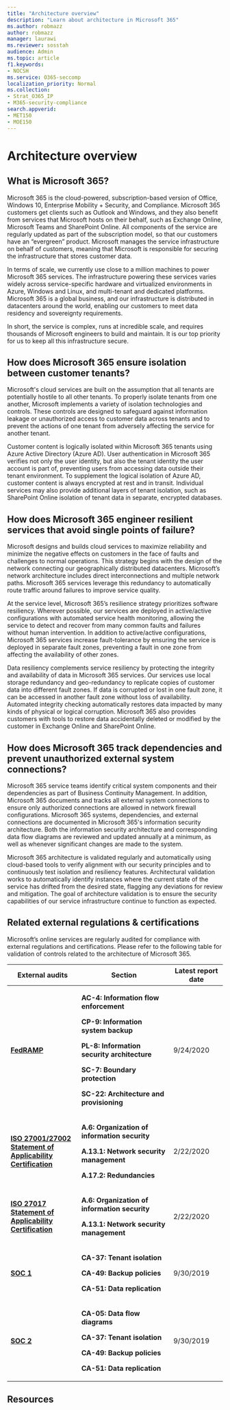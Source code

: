```yaml
---
title: "Architecture overview"
description: "Learn about architecture in Microsoft 365"
ms.author: robmazz
author: robmazz
manager: laurawi
ms.reviewer: sosstah
audience: Admin
ms.topic: article
f1.keywords:
- NOCSH
ms.service: O365-seccomp
localization_priority: Normal
ms.collection:
- Strat_O365_IP
- M365-security-compliance
search.appverid:
- MET150
- MOE150
---
```


# Architecture overview

## What is Microsoft 365?

Microsoft 365 is the cloud-powered, subscription-based version of Office, Windows 10, Enterprise Mobility + Security, and Compliance. Microsoft 365 customers get clients such as Outlook and Windows, and they also benefit from services that Microsoft hosts on their behalf, such as Exchange Online, Microsoft Teams and SharePoint Online. All components of the service are regularly updated as part of the subscription model, so that our customers have an “evergreen” product. Microsoft manages the service infrastructure on behalf of customers, meaning that Microsoft is responsible for securing the infrastructure that stores customer data.

In terms of scale, we currently use close to a million machines to power Microsoft 365 services. The infrastructure powering these services varies widely across service-specific hardware and virtualized environments in Azure, Windows and Linux, and multi-tenant and dedicated platforms. Microsoft 365 is a global business, and our infrastructure is distributed in datacenters around the world, enabling our customers to meet data residency and sovereignty requirements.

In short, the service is complex, runs at incredible scale, and requires thousands of Microsoft engineers to build and maintain. It is our top priority for us to keep all this infrastructure secure.

## How does Microsoft 365 ensure isolation between customer tenants?

Microsoft's cloud services are built on the assumption that all tenants are potentially hostile to all other tenants. To properly isolate tenants from one another, Microsoft implements a variety of isolation technologies and controls. These controls are designed to safeguard against information leakage or unauthorized access to customer data across tenants and to prevent the actions of one tenant from adversely affecting the service for another tenant.

Customer content is logically isolated within Microsoft 365 tenants using Azure Active Directory (Azure AD). User authentication in Microsoft 365 verifies not only the user identity, but also the tenant identity the user account is part of, preventing users from accessing data outside their tenant environment. To supplement the logical isolation of Azure AD, customer content is always encrypted at rest and in transit. Individual services may also provide additional layers of tenant isolation, such as SharePoint Online isolation of tenant data in separate, encrypted databases.

## How does Microsoft 365 engineer resilient services that avoid single points of failure?

Microsoft designs and builds cloud services to maximize reliability and minimize the negative effects on customers in the face of faults and challenges to normal operations. This strategy begins with the design of the network connecting our geographically distributed datacenters. Microsoft’s network architecture includes direct interconnections and multiple network paths. Microsoft 365 services leverage this redundancy to automatically route traffic around failures to improve service quality.

At the service level, Microsoft 365’s resilience strategy prioritizes software resiliency. Wherever possible, our services are deployed in active/active configurations with automated service health monitoring, allowing the service to detect and recover from many common faults and failures without human intervention. In addition to active/active configurations, Microsoft 365 services increase fault-tolerance by ensuring the service is deployed in separate fault zones, preventing a fault in one zone from affecting the availability of other zones.

Data resiliency complements service resiliency by protecting the integrity and availability of data in Microsoft 365 services. Our services use local storage redundancy and geo-redundancy to replicate copies of customer data into different fault zones. If data is corrupted or lost in one fault zone, it can be accessed in another fault zone without loss of availability. Automated integrity checking automatically restores data impacted by many kinds of physical or logical corruption. Microsoft 365 also provides customers with tools to restore data accidentally deleted or modified by the customer in Exchange Online and SharePoint Online.

## How does Microsoft 365 track dependencies and prevent unauthorized external system connections?

Microsoft 365 service teams identify critical system components and their dependencies as part of Business Continuity Management. In addition, Microsoft 365 documents and tracks all external system connections to ensure only authorized connections are allowed in network firewall configurations. Microsoft 365 systems, dependencies, and external connections are documented in Microsoft 365's information security architecture. Both the information security architecture and corresponding data flow diagrams are reviewed and updated annually at a minimum, as well as whenever significant changes are made to the system.

Microsoft 365 architecture is validated regularly and automatically using cloud-based tools to verify alignment with our security principles and to continuously test isolation and resiliency features. Architectural validation works to automatically identify instances where the current state of the service has drifted from the desired state, flagging any deviations for review and mitigation. The goal of architecture validation is to ensure the security capabilities of our service infrastructure continue to function as expected.

## Related external regulations & certifications

Microsoft’s online services are regularly audited for compliance with external regulations and certifications. Please refer to the following table for validation of controls related to the architecture of Microsoft 365.

<table>
<thead>
<tr class="header">
<th><strong>External audits</strong></th>
<th><strong>Section</strong></th>
<th><strong>Latest report date</strong></th>
</tr>
</thead>
<tbody>
<tr class="odd">
<td><a href="https://sip.compliance.microsoft.com/compliancemanager"><strong>FedRAMP</strong></a></td>
<td><p><strong>AC-4: Information flow enforcement</strong></p>
<p><strong>CP-9: Information system backup</strong></p>
<p><strong>PL-8: Information security architecture</strong></p>
<p><strong>SC-7: Boundary protection</strong></p>
<p><strong>SC-22: Architecture and provisioning</strong></p></td>
<td>9/24/2020</td>
</tr>
<tr class="even">
<td><strong><a href="https://servicetrust.microsoft.com/ViewPage/MSComplianceGuideV3?command=Download&amp;downloadType=Document&amp;downloadId=d7864d4f-e053-4cc4-a964-fa526d07c3be&amp;tab=7027ead0-3d6b-11e9-b9e1-290b1eb4cdeb&amp;docTab=7027ead0-3d6b-11e9-b9e1-290b1eb4cdeb_ISO_Reports">ISO 27001/27002</a><br />
<a href="https://servicetrust.microsoft.com/ViewPage/MSComplianceGuide?command=Download&amp;downloadType=Document&amp;downloadId=8ee1e46b-2ada-4e7b-bb7d-4c55a8cb6fcd&amp;docTab=4ce99610-c9c0-11e7-8c2c-f908a777fa4d_ISO_Reports">Statement of Applicability</a><br />
<a href="https://servicetrust.microsoft.com/ViewPage/MSComplianceGuideV3?command=Download&amp;downloadType=Document&amp;downloadId=1e84a14a-2468-45ac-9412-5e53250d57ec&amp;tab=7027ead0-3d6b-11e9-b9e1-290b1eb4cdeb&amp;docTab=7027ead0-3d6b-11e9-b9e1-290b1eb4cdeb_ISO_Reports">Certification</a></strong></td>
<td><p><strong>A.6: Organization of information security</strong></p>
<p><strong>A.13.1: Network security management</strong></p>
<p><strong>A.17.2: Redundancies</strong></p></td>
<td>2/22/2020</td>
</tr>
<tr class="odd">
<td><strong><a href="https://servicetrust.microsoft.com/ViewPage/MSComplianceGuideV3?command=Download&amp;downloadType=Document&amp;downloadId=d7864d4f-e053-4cc4-a964-fa526d07c3be&amp;tab=7027ead0-3d6b-11e9-b9e1-290b1eb4cdeb&amp;docTab=7027ead0-3d6b-11e9-b9e1-290b1eb4cdeb_ISO_Reports">ISO 27017</a><br />
<a href="https://servicetrust.microsoft.com/ViewPage/MSComplianceGuide?command=Download&amp;downloadType=Document&amp;downloadId=8ee1e46b-2ada-4e7b-bb7d-4c55a8cb6fcd&amp;docTab=4ce99610-c9c0-11e7-8c2c-f908a777fa4d_ISO_Reports">Statement of Applicability</a><br />
<a href="https://servicetrust.microsoft.com/ViewPage/MSComplianceGuideV3?command=Download&amp;downloadType=Document&amp;downloadId=70de0999-5451-43a3-9ef4-761e8fbfb1a3&amp;tab=7027ead0-3d6b-11e9-b9e1-290b1eb4cdeb&amp;docTab=7027ead0-3d6b-11e9-b9e1-290b1eb4cdeb_ISO_Reports">Certification</a></strong></td>
<td><p><strong>A.6: Organization of information security</strong></p>
<p><strong>A.13.1: Network security management</strong></p></td>
<td>2/22/2020</td>
</tr>
<tr class="even">
<td><a href="https://servicetrust.microsoft.com/ViewPage/MSComplianceGuideV3?command=Download&amp;downloadType=Document&amp;downloadId=b07c0f7b-6bd5-4544-8255-7a5f14bf914a&amp;tab=7027ead0-3d6b-11e9-b9e1-290b1eb4cdeb&amp;docTab=7027ead0-3d6b-11e9-b9e1-290b1eb4cdeb_SOC_/_SSAE_16_Reports"><strong>SOC 1</strong></a></td>
<td><p><strong>CA-37: Tenant isolation</strong></p>
<p><strong>CA-49: Backup policies</strong></p>
<p><strong>CA-51: Data replication</strong></p></td>
<td>9/30/2019</td>
</tr>
<tr class="odd">
<td><a href="https://servicetrust.microsoft.com/ViewPage/MSComplianceGuideV3?command=Download&amp;downloadType=Document&amp;downloadId=fa062990-e758-4ddc-ace3-7fb21a301d09&amp;tab=7027ead0-3d6b-11e9-b9e1-290b1eb4cdeb&amp;docTab=7027ead0-3d6b-11e9-b9e1-290b1eb4cdeb_SOC_/_SSAE_16_Rep-11e9-b9e1-290b1eb4cdeb_SOC_/_SSAE_16_Reports"><strong>SOC 2</strong></a></td>
<td><p><strong>CA-05: Data flow diagrams</strong></p>
<p><strong>CA-37: Tenant isolation</strong></p>
<p><strong>CA-49: Backup policies</strong></p>
<p><strong>CA-51: Data replication</strong></p></td>
<td>9/30/2019</td>
</tr>
</tbody>
</table>

## Resources
